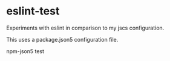 # eslint-test
Experiments with eslint in comparison to my jscs configuration.

This uses a package.json5 configuration file.

npm-json5 test
